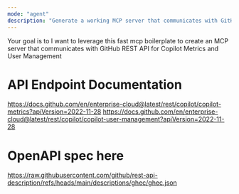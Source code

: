```yaml
---
mode: "agent"
description: "Generate a working MCP server that communicates with GitHub REST API for Copilot Metrics and User Management"
---
```


Your goal is to I want to leverage this fast mcp boilerplate to create an MCP server that communicates with GitHub REST API for Copilot Metrics and User Management

# API Endpoint Documentation

https://docs.github.com/en/enterprise-cloud@latest/rest/copilot/copilot-metrics?apiVersion=2022-11-28
https://docs.github.com/en/enterprise-cloud@latest/rest/copilot/copilot-user-management?apiVersion=2022-11-28

# OpenAPI spec here

https://raw.githubusercontent.com/github/rest-api-description/refs/heads/main/descriptions/ghec/ghec.json
